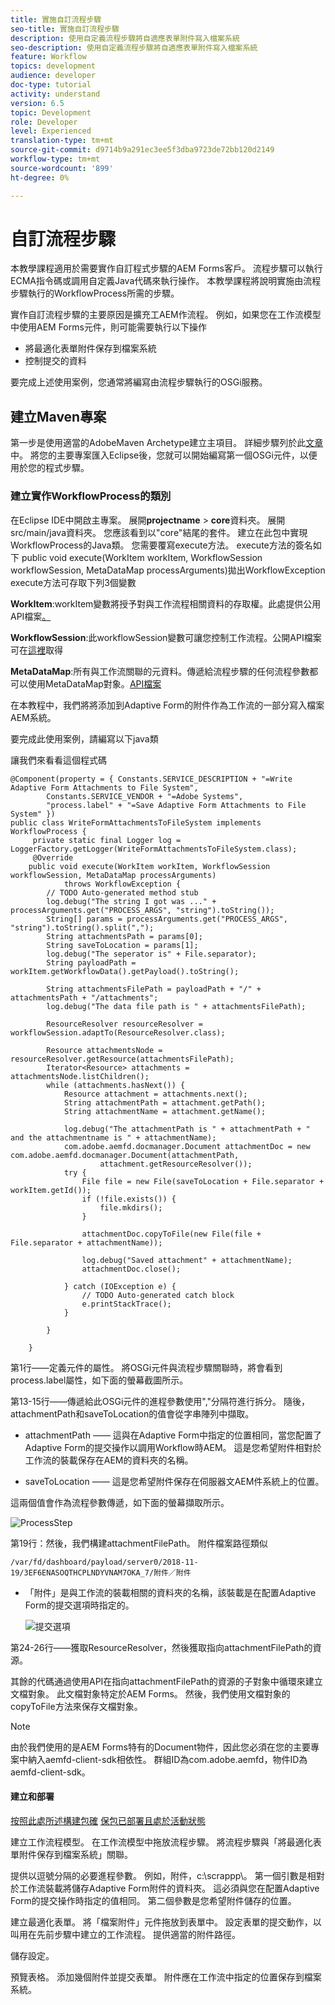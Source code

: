 ```yaml
---
title: 實施自訂流程步驟
seo-title: 實施自訂流程步驟
description: 使用自定義流程步驟將自適應表單附件寫入檔案系統
seo-description: 使用自定義流程步驟將自適應表單附件寫入檔案系統
feature: Workflow
topics: development
audience: developer
doc-type: tutorial
activity: understand
version: 6.5
topic: Development
role: Developer
level: Experienced
translation-type: tm+mt
source-git-commit: d9714b9a291ec3ee5f3dba9723de72bb120d2149
workflow-type: tm+mt
source-wordcount: '899'
ht-degree: 0%

---
```



# 自訂流程步驟

本教學課程適用於需要實作自訂程式步驟的AEM Forms客戶。 流程步驟可以執行ECMA指令碼或調用自定義Java代碼來執行操作。 本教學課程將說明實施由流程步驟執行的WorkflowProcess所需的步驟。

實作自訂流程步驟的主要原因是擴充工AEM作流程。 例如，如果您在工作流模型中使用AEM Forms元件，則可能需要執行以下操作

* 將最適化表單附件保存到檔案系統
* 控制提交的資料

要完成上述使用案例，您通常將編寫由流程步驟執行的OSGi服務。

## 建立Maven專案

第一步是使用適當的AdobeMaven Archetype建立主項目。 詳細步驟列於此[文章](https://helpx.adobe.com/experience-manager/using/maven_arch13.html)中。 將您的主要專案匯入Eclipse後，您就可以開始編寫第一個OSGi元件，以便用於您的程式步驟。


### 建立實作WorkflowProcess的類別

在Eclipse IDE中開啟主專案。 展開&#x200B;**projectname** > **core**資料夾。 展開src/main/java資料夾。 您應該看到以&quot;core&quot;結尾的套件。 建立在此包中實現WorkflowProcess的Java類。 您需要覆寫execute方法。 execute方法的簽名如下
public void execute(WorkItem workItem, WorkflowSession workflowSession, MetaDataMap processArguments)拋出WorkflowException
execute方法可存取下列3個變數

**WorkItem**:workItem變數將授予對與工作流程相關資料的存取權。此處提供公用API檔案[。](https://helpx.adobe.com/experience-manager/6-3/sites/developing/using/reference-materials/diff-previous/changes/com.adobe.granite.workflow.WorkflowSession.html)

**WorkflowSession**:此workflowSession變數可讓您控制工作流程。公開API檔案可在[這裡](https://helpx.adobe.com/experience-manager/6-3/sites/developing/using/reference-materials/diff-previous/changes/com.adobe.granite.workflow.WorkflowSession.html)取得

**MetaDataMap**:所有與工作流關聯的元資料。傳遞給流程步驟的任何流程參數都可以使用MetaDataMap對象。[API檔案](https://helpx.adobe.com/experience-manager/6-5/sites/developing/using/reference-materials/javadoc/com/adobe/granite/workflow/metadata/MetaDataMap.html)

在本教程中，我們將將添加到Adaptive Form的附件作為工作流的一部分寫入檔案AEM系統。

要完成此使用案例，請編寫以下java類

讓我們來看看這個程式碼

```
@Component(property = { Constants.SERVICE_DESCRIPTION + "=Write Adaptive Form Attachments to File System",
        Constants.SERVICE_VENDOR + "=Adobe Systems",
        "process.label" + "=Save Adaptive Form Attachments to File System" })
public class WriteFormAttachmentsToFileSystem implements WorkflowProcess {
     private static final Logger log = LoggerFactory.getLogger(WriteFormAttachmentsToFileSystem.class);
     @Override
    public void execute(WorkItem workItem, WorkflowSession workflowSession, MetaDataMap processArguments)
            throws WorkflowException {
        // TODO Auto-generated method stub
        log.debug("The string I got was ..." + processArguments.get("PROCESS_ARGS", "string").toString());
        String[] params = processArguments.get("PROCESS_ARGS", "string").toString().split(",");
        String attachmentsPath = params[0];
        String saveToLocation = params[1];
        log.debug("The seperator is" + File.separator);
        String payloadPath = workItem.getWorkflowData().getPayload().toString();
 
        String attachmentsFilePath = payloadPath + "/" + attachmentsPath + "/attachments";
        log.debug("The data file path is " + attachmentsFilePath);
 
        ResourceResolver resourceResolver = workflowSession.adaptTo(ResourceResolver.class);
 
        Resource attachmentsNode = resourceResolver.getResource(attachmentsFilePath);
        Iterator<Resource> attachments = attachmentsNode.listChildren();
        while (attachments.hasNext()) {
            Resource attachment = attachments.next();
            String attachmentPath = attachment.getPath();
            String attachmentName = attachment.getName();
 
            log.debug("The attachmentPath is " + attachmentPath + " and the attachmentname is " + attachmentName);
            com.adobe.aemfd.docmanager.Document attachmentDoc = new com.adobe.aemfd.docmanager.Document(attachmentPath,
                    attachment.getResourceResolver());
            try {
                File file = new File(saveToLocation + File.separator + workItem.getId());
                if (!file.exists()) {
                    file.mkdirs();
                }
 
                attachmentDoc.copyToFile(new File(file + File.separator + attachmentName));
 
                log.debug("Saved attachment" + attachmentName);
                attachmentDoc.close();
 
            } catch (IOException e) {
                // TODO Auto-generated catch block
                e.printStackTrace();
            }
 
        }
 
    }
```

第1行——定義元件的屬性。 將OSGi元件與流程步驟關聯時，將會看到process.label屬性，如下面的螢幕截圖所示。

第13-15行——傳遞給此OSGi元件的進程參數使用&quot;,&quot;分隔符進行拆分。 隨後，attachmentPath和saveToLocation的值會從字串陣列中擷取。

* attachmentPath —— 這與在Adaptive Form中指定的位置相同，當您配置了Adaptive Form的提交操作以調用Workflow時AEM。 這是您希望附件相對於工作流的裝載保存在AEM的資料夾的名稱。

* saveToLocation —— 這是您希望附件保存在伺服器文AEM件系統上的位置。

這兩個值會作為流程參數傳遞，如下面的螢幕擷取所示。

![ProcessStep](assets/implement-process-step.gif)


第19行：然後，我們構建attachmentFilePath。 附件檔案路徑類似

    /var/fd/dashboard/payload/server0/2018-11-19/3EF6ENASOQTHCPLNDYVNAM7OKA_7/附件／附件

* 「附件」是與工作流的裝載相關的資料夾的名稱，該裝載是在配置Adaptive Form的提交選項時指定的。

   ![提交選項](assets/af-submit-options.gif)

第24-26行——獲取ResourceResolver，然後獲取指向attachmentFilePath的資源。

其餘的代碼通過使用API在指向attachmentFilePath的資源的子對象中循環來建立文檔對象。 此文檔對象特定於AEM Forms。 然後，我們使用文檔對象的copyToFile方法來保存文檔對象。

>[!NOTE]
>
>由於我們使用的是AEM Forms特有的Document物件，因此您必須在您的主要專案中納入aemfd-client-sdk相依性。 群組ID為com.adobe.aemfd，物件ID為aemfd-client-sdk。

#### 建立和部署

[按照此處所述構建包確](https://helpx.adobe.com/experience-manager/using/maven_arch13.html#BuildtheOSGibundleusingMaven)
[保包已部署且處於活動狀態](http://localhost:4502/system/console/bundles)

建立工作流程模型。 在工作流模型中拖放流程步驟。 將流程步驟與「將最適化表單附件保存到檔案系統」關聯。

提供以逗號分隔的必要進程參數。 例如，附件，c:\\scrappp\\。 第一個引數是相對於工作流裝載將儲存Adaptive Form附件的資料夾。 這必須與您在配置Adaptive Form的提交操作時指定的值相同。 第二個參數是您希望附件儲存的位置。

建立最適化表單。 將「檔案附件」元件拖放到表單中。 設定表單的提交動作，以叫用在先前步驟中建立的工作流程。 提供適當的附件路徑。

儲存設定。

預覽表格。 添加幾個附件並提交表單。 附件應在工作流中指定的位置保存到檔案系統。

